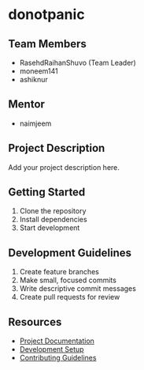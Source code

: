 # donotpanic

## Team Members
- RasehdRaihanShuvo (Team Leader)
- moneem141
- ashiknur

## Mentor
- naimjeem

## Project Description
Add your project description here.

## Getting Started
1. Clone the repository
2. Install dependencies
3. Start development

## Development Guidelines
1. Create feature branches
2. Make small, focused commits
3. Write descriptive commit messages
4. Create pull requests for review

## Resources
- [Project Documentation](docs/)
- [Development Setup](docs/setup.md)
- [Contributing Guidelines](CONTRIBUTING.md)
